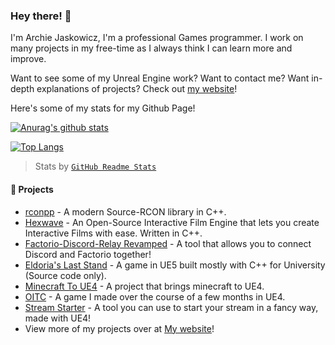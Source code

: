 ### Hey there! 👋

I'm Archie Jaskowicz, I'm a professional Games programmer. I work on many projects in my free-time as I always think I can learn more and improve.

Want to see some of my Unreal Engine work? Want to contact me? Want in-depth explanations of projects? Check out [my website](https://jaskowicz.xyz/)!

Here's some of my stats for my Github Page!

[![Anurag's github stats](https://github-readme-stats.vercel.app/api?username=Jaskowicz1&show_icons=true&theme=dark)](https://github.com/anuraghazra/github-readme-stats) 

[![Top Langs](https://github-readme-stats.vercel.app/api/top-langs/?username=Jaskowicz1&layout=compact&theme=dark)](https://github.com/anuraghazra/github-readme-stats)

> Stats by [`GitHub Readme Stats`](https://github.com/anuraghazra/github-readme-stats)

#### :telescope: Projects

- [rconpp](https://github.com/Jaskowicz1/rconpp) - A modern Source-RCON library in C++.
- [Hexwave](https://github.com/Jaskowicz1/Hexwave) - An Open-Source Interactive Film Engine that lets you create Interactive Films with ease. Written in C++.
- [Factorio-Discord-Relay Revamped](https://github.com/Jaskowicz1/fdr-remake) - A tool that allows you to connect Discord and Factorio together!
- [Eldoria's Last Stand](https://github.com/Jaskowicz1/EldoriasLastStand) - A game in UE5 built mostly with C++ for University (Source code only).
- [Minecraft To UE4](https://github.com/Jaskowicz1/MinecraftToUE4) - A project that brings minecraft to UE4.
- [OITC](https://github.com/Jaskowicz1/OITC-UE4) - A game I made over the course of a few months in UE4.
- [Stream Starter](https://github.com/Jaskowicz1/StreamStarter) - A tool you can use to start your stream in a fancy way, made with UE4!
- View more of my projects over at [My website](https://jaskowicz.xyz/)!
